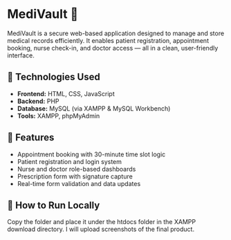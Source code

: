 # MediVault 💊

MediVault is a secure web-based application designed to manage and store medical records efficiently. It enables patient registration, appointment booking, nurse check-in, and doctor access — all in a clean, user-friendly interface.

## 🔧 Technologies Used
- **Frontend:** HTML, CSS, JavaScript
- **Backend:** PHP
- **Database:** MySQL (via XAMPP & MySQL Workbench)
- **Tools:** XAMPP, phpMyAdmin

## 🌟 Features
- Appointment booking with 30-minute time slot logic
- Patient registration and login system
- Nurse and doctor role-based dashboards
- Prescription form with signature capture
- Real-time form validation and data updates

<!--
## 📸 Screenshots
> *Add screenshots here to showcase the UI (optional)*
-->
## 🚀 How to Run Locally
Copy the folder and place it under the htdocs folder in the XAMPP download directory.
I will upload screenshots of the final product.
